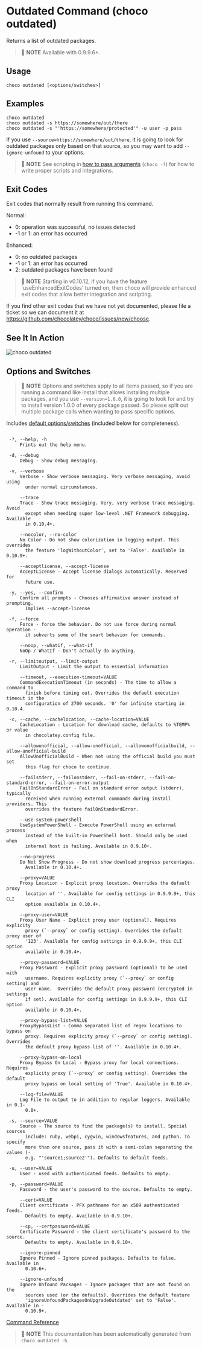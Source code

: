 ﻿---
Order: 80
xref: choco-command-outdated
Title: Outdated
Description: Outdated Command (choco outdated)
RedirectFrom:
  - docs/commandsoutdated
  - docs/commands-outdated
---

<!-- This file is automatically generated based on output from https://github.com/chocolatey/choco/blob/stable/src/chocolatey/infrastructure.app/commands/ChocolateyOutdatedCommand.cs using https://github.com/chocolatey/choco/blob/stable/GenerateDocs.ps1. Contributions are welcome at the original location(s). If the file is not found, it is not part of the open source edition of Chocolatey or the name of the file is different. -->

# Outdated Command (choco outdated)

Returns a list of outdated packages.

> :memo: **NOTE** Available with 0.9.9.6+.

## Usage

    choco outdated [<options/switches>]

## Examples

    choco outdated
    choco outdated -s https://somewhere/out/there
    choco outdated -s "'https://somewhere/protected'" -u user -p pass

If you use `--source=https://somewhere/out/there`, it is
 going to look for outdated packages only based on that source, so
 you may want to add `--ignore-unfound` to your options.

> :memo: **NOTE** See scripting in [how to pass arguments](xref:choco-commands#how-to-pass-options-switches) (`choco -?`) for how to
> write proper scripts and integrations.

## Exit Codes

Exit codes that normally result from running this command.

Normal:
 - 0: operation was successful, no issues detected
 - -1 or 1: an error has occurred

Enhanced:
 - 0: no outdated packages
 - -1 or 1: an error has occurred
 - 2: outdated packages have been found

> :memo: **NOTE** Starting in v0.10.12, if you have the feature 'useEnhancedExitCodes'
> turned on, then choco will provide enhanced exit codes that allow
> better integration and scripting.

If you find other exit codes that we have not yet documented, please
 file a ticket so we can document it at
 https://github.com/chocolatey/choco/issues/new/choose.

## See It In Action

![choco outdated](/assets/images/gifs/choco_outdated.gif)

## Options and Switches

> :memo: **NOTE** Options and switches apply to all items passed, so if you are
> running a command like install that allows installing multiple
> packages, and you use `--version=1.0.0`, it is going to look for and
> try to install version 1.0.0 of every package passed. So please split
> out multiple package calls when wanting to pass specific options.

Includes [default options/switches](xref:choco-commands#default-options-and-switches) (included below for completeness).

~~~

 -?, --help, -h
     Prints out the help menu.

 -d, --debug
     Debug - Show debug messaging.

 -v, --verbose
     Verbose - Show verbose messaging. Very verbose messaging, avoid using
       under normal circumstances.

     --trace
     Trace - Show trace messaging. Very, very verbose trace messaging. Avoid
       except when needing super low-level .NET Framework debugging. Available
       in 0.10.4+.

     --nocolor, --no-color
     No Color - Do not show colorization in logging output. This overrides
       the feature 'logWithoutColor', set to 'False'. Available in 0.10.9+.

     --acceptlicense, --accept-license
     AcceptLicense - Accept license dialogs automatically. Reserved for
       future use.

 -y, --yes, --confirm
     Confirm all prompts - Chooses affirmative answer instead of prompting.
       Implies --accept-license

 -f, --force
     Force - force the behavior. Do not use force during normal operation -
       it subverts some of the smart behavior for commands.

     --noop, --whatif, --what-if
     NoOp / WhatIf - Don't actually do anything.

 -r, --limitoutput, --limit-output
     LimitOutput - Limit the output to essential information

     --timeout, --execution-timeout=VALUE
     CommandExecutionTimeout (in seconds) - The time to allow a command to
       finish before timing out. Overrides the default execution timeout in the
       configuration of 2700 seconds. '0' for infinite starting in 0.10.4.

 -c, --cache, --cachelocation, --cache-location=VALUE
     CacheLocation - Location for download cache, defaults to %TEMP% or value
       in chocolatey.config file.

     --allowunofficial, --allow-unofficial, --allowunofficialbuild, --allow-unofficial-build
     AllowUnofficialBuild - When not using the official build you must set
       this flag for choco to continue.

     --failstderr, --failonstderr, --fail-on-stderr, --fail-on-standard-error, --fail-on-error-output
     FailOnStandardError - Fail on standard error output (stderr), typically
       received when running external commands during install providers. This
       overrides the feature failOnStandardError.

     --use-system-powershell
     UseSystemPowerShell - Execute PowerShell using an external process
       instead of the built-in PowerShell host. Should only be used when
       internal host is failing. Available in 0.9.10+.

     --no-progress
     Do Not Show Progress - Do not show download progress percentages.
       Available in 0.10.4+.

     --proxy=VALUE
     Proxy Location - Explicit proxy location. Overrides the default proxy
       location of ''. Available for config settings in 0.9.9.9+, this CLI
       option available in 0.10.4+.

     --proxy-user=VALUE
     Proxy User Name - Explicit proxy user (optional). Requires explicity
       proxy (`--proxy` or config setting). Overrides the default proxy user of
       '123'. Available for config settings in 0.9.9.9+, this CLI option
       available in 0.10.4+.

     --proxy-password=VALUE
     Proxy Password - Explicit proxy password (optional) to be used with
       username. Requires explicity proxy (`--proxy` or config setting) and
       user name.  Overrides the default proxy password (encrypted in settings
       if set). Available for config settings in 0.9.9.9+, this CLI option
       available in 0.10.4+.

     --proxy-bypass-list=VALUE
     ProxyBypassList - Comma separated list of regex locations to bypass on
       proxy. Requires explicity proxy (`--proxy` or config setting). Overrides
       the default proxy bypass list of ''. Available in 0.10.4+.

     --proxy-bypass-on-local
     Proxy Bypass On Local - Bypass proxy for local connections. Requires
       explicity proxy (`--proxy` or config setting). Overrides the default
       proxy bypass on local setting of 'True'. Available in 0.10.4+.

     --log-file=VALUE
     Log File to output to in addition to regular loggers. Available in 0.1-
       0.8+.

 -s, --source=VALUE
     Source - The source to find the package(s) to install. Special sources
       include: ruby, webpi, cygwin, windowsfeatures, and python. To specify
       more than one source, pass it with a semi-colon separating the values (-
       e.g. "'source1;source2'"). Defaults to default feeds.

 -u, --user=VALUE
     User - used with authenticated feeds. Defaults to empty.

 -p, --password=VALUE
     Password - the user's password to the source. Defaults to empty.

     --cert=VALUE
     Client certificate - PFX pathname for an x509 authenticated feeds.
       Defaults to empty. Available in 0.9.10+.

     --cp, --certpassword=VALUE
     Certificate Password - the client certificate's password to the source.
       Defaults to empty. Available in 0.9.10+.

     --ignore-pinned
     Ignore Pinned - Ignore pinned packages. Defaults to false. Available in
       0.10.6+.

     --ignore-unfound
     Ignore Unfound Packages - Ignore packages that are not found on the
       sources used (or the defaults). Overrides the default feature
       'ignoreUnfoundPackagesOnUpgradeOutdated' set to 'False'. Available in -
       0.10.9+.

~~~

[Command Reference](xref:choco-commands)


> :memo: **NOTE** This documentation has been automatically generated from `choco outdated -h`.